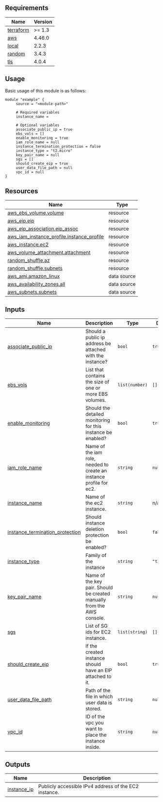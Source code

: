 <!-- BEGIN_TF_DOCS -->
## Requirements

| Name | Version |
|------|---------|
| <a name="requirement_terraform"></a> [terraform](#requirement\_terraform) | >= 1.3 |
| <a name="requirement_aws"></a> [aws](#requirement\_aws) | 4.46.0 |
| <a name="requirement_local"></a> [local](#requirement\_local) | 2.2.3 |
| <a name="requirement_random"></a> [random](#requirement\_random) | 3.4.3 |
| <a name="requirement_tls"></a> [tls](#requirement\_tls) | 4.0.4 |
## Usage
Basic usage of this module is as follows:
```hcl
module "example" {
	 source = "<module-path>"

	 # Required variables
	 instance_name = 

	 # Optional variables
	 associate_public_ip = true
	 ebs_vols = []
	 enable_monitoring = true
	 iam_role_name = null
	 instance_termination_protection = false
	 instance_type = "t2.micro"
	 key_pair_name = null
	 sgs = []
	 should_create_eip = true
	 user_data_file_path = null
	 vpc_id = null
}
```
## Resources

| Name | Type |
|------|------|
| [aws_ebs_volume.volume](https://registry.terraform.io/providers/hashicorp/aws/4.46.0/docs/resources/ebs_volume) | resource |
| [aws_eip.eip](https://registry.terraform.io/providers/hashicorp/aws/4.46.0/docs/resources/eip) | resource |
| [aws_eip_association.eip_assoc](https://registry.terraform.io/providers/hashicorp/aws/4.46.0/docs/resources/eip_association) | resource |
| [aws_iam_instance_profile.instance_profile](https://registry.terraform.io/providers/hashicorp/aws/4.46.0/docs/resources/iam_instance_profile) | resource |
| [aws_instance.ec2](https://registry.terraform.io/providers/hashicorp/aws/4.46.0/docs/resources/instance) | resource |
| [aws_volume_attachment.attachment](https://registry.terraform.io/providers/hashicorp/aws/4.46.0/docs/resources/volume_attachment) | resource |
| [random_shuffle.az](https://registry.terraform.io/providers/hashicorp/random/3.4.3/docs/resources/shuffle) | resource |
| [random_shuffle.subnets](https://registry.terraform.io/providers/hashicorp/random/3.4.3/docs/resources/shuffle) | resource |
| [aws_ami.amazon_linux](https://registry.terraform.io/providers/hashicorp/aws/4.46.0/docs/data-sources/ami) | data source |
| [aws_availability_zones.all](https://registry.terraform.io/providers/hashicorp/aws/4.46.0/docs/data-sources/availability_zones) | data source |
| [aws_subnets.subnets](https://registry.terraform.io/providers/hashicorp/aws/4.46.0/docs/data-sources/subnets) | data source |
## Inputs

| Name | Description | Type | Default | Required |
|------|-------------|------|---------|:--------:|
| <a name="input_associate_public_ip"></a> [associate\_public\_ip](#input\_associate\_public\_ip) | Should a public ip address be attached with the instance? | `bool` | `true` | no |
| <a name="input_ebs_vols"></a> [ebs\_vols](#input\_ebs\_vols) | List that contains the size of one or more EBS volumes. | `list(number)` | `[]` | no |
| <a name="input_enable_monitoring"></a> [enable\_monitoring](#input\_enable\_monitoring) | Should the detailed monitoring for this instance be enabled? | `bool` | `true` | no |
| <a name="input_iam_role_name"></a> [iam\_role\_name](#input\_iam\_role\_name) | Name of the iam role, needed to create an instance profile for ec2. | `string` | `null` | no |
| <a name="input_instance_name"></a> [instance\_name](#input\_instance\_name) | Name of the ec2 instance. | `string` | n/a | yes |
| <a name="input_instance_termination_protection"></a> [instance\_termination\_protection](#input\_instance\_termination\_protection) | Should instance deletion protection be enabled? | `bool` | `false` | no |
| <a name="input_instance_type"></a> [instance\_type](#input\_instance\_type) | Family of the instance | `string` | `"t2.micro"` | no |
| <a name="input_key_pair_name"></a> [key\_pair\_name](#input\_key\_pair\_name) | Name of the key pair. Should be created manually from the AWS console. | `string` | `null` | no |
| <a name="input_sgs"></a> [sgs](#input\_sgs) | List of SG ids for EC2 instance. | `list(string)` | `[]` | no |
| <a name="input_should_create_eip"></a> [should\_create\_eip](#input\_should\_create\_eip) | If the created instance should have an EIP attached to it. | `bool` | `true` | no |
| <a name="input_user_data_file_path"></a> [user\_data\_file\_path](#input\_user\_data\_file\_path) | Path of the file in which user data is stored. | `string` | `null` | no |
| <a name="input_vpc_id"></a> [vpc\_id](#input\_vpc\_id) | ID of the vpc you want to place the instance inside. | `string` | `null` | no |
## Outputs

| Name | Description |
|------|-------------|
| <a name="output_instance_ip"></a> [instance\_ip](#output\_instance\_ip) | Publicly accessible IPv4 address of the EC2 instance. |
<!-- END_TF_DOCS -->